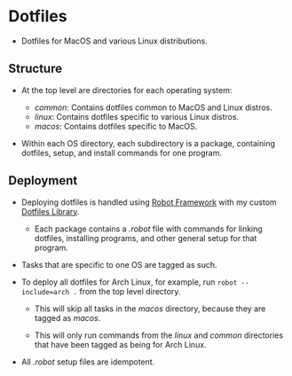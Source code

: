 # Dotfiles

- Dotfiles for MacOS and various Linux distributions.

## Structure

- At the top level are directories for each operating system:
    - *common*: Contains dotfiles common to MacOS and Linux distros.
    - *linux*: Contains dotfiles specific to various Linux distros.
    - *macos*: Contains dotfiles specific to MacOS.

- Within each OS directory, each subdirectory is a package, containing dotfiles, setup, and install commands for one program.

## Deployment

- Deploying dotfiles is handled using [Robot Framework]() with my custom [Dotfiles Library]().
    - Each package contains a *.robot* file with commands for linking dotfiles, installing programs, and other general setup for that program.

- Tasks that are specific to one OS are tagged as such.

- To deploy all dotfiles for Arch Linux, for example, run `robot --include=arch .` from the top level directory.

    - This will skip all tasks in the *macos* directory, because they are tagged as *macos*.

    - This will only run commands from the *linux* and *common* directories that have been tagged as being for Arch Linux.

- All *.robot* setup files are idempotent.